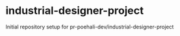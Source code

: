 # industrial-designer-project

Initial repository setup for pr-poehali-dev/industrial-designer-project